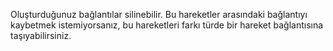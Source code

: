 Oluşturduğunuz bağlantılar silinebilir. Bu hareketler arasındaki bağlantıyı kaybetmek istemiyorsanız, bu hareketleri farkı türde bir hareket bağlantısına taşıyabilirsiniz.